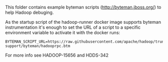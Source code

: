 <!--
  Licensed to the Apache Software Foundation (ASF) under one or more
  contributor license agreements.  See the NOTICE file distributed with
  this work for additional information regarding copyright ownership.
  The ASF licenses this file to You under the Apache License, Version 2.0
  (the "License"); you may not use this file except in compliance with
  the License.  You may obtain a copy of the License at

      http://www.apache.org/licenses/LICENSE-2.0

  Unless required by applicable law or agreed to in writing, software
  distributed under the License is distributed on an "AS IS" BASIS,
  WITHOUT WARRANTIES OR CONDITIONS OF ANY KIND, either express or implied.
  See the License for the specific language governing permissions and
  limitations under the License.
-->

This folder contains example byteman scripts (http://byteman.jboss.org/) to help 
Hadoop debuging.

As the startup script of the hadoop-runner docker image supports byteman 
instrumentation it's enough to set the URL of a script to a specific environment
variable to activate it with the docker runs:


```
BYTEMAN_SCRIPT_URL=https://raw.githubusercontent.com/apache/hadoop/trunk/dev-support/byteman/hadooprpc.btm
```

For more info see HADOOP-15656 and HDDS-342

